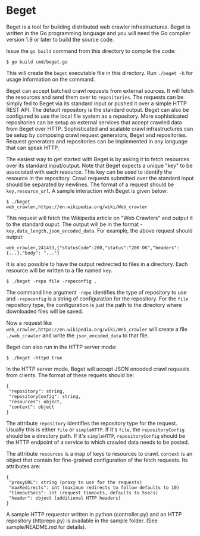 Beget
=====

Beget is a tool for building distributed web crawler infrastructures.
Beget is written in the Go programming language and you will need the Go compiler version 1.9 or later
to build the source code.

Issue the `go build` command from this directory to compile the code:

```
$ go build cmd/beget.go
```

This will create the `beget` executable file in this directory. Run `./beget -h` for usage information
on the command.


Beget can accept batched crawl requests from external sources. It will fetch the
resources and send them over to `repositories`. The requests can be simply fed to Beget via its
standard input or pushed it over a simple HTTP REST API. The default repository is the standard
output. Beget can also be configured to use the local file system as a repository. More sophisticated
repositories can be setup as external services that accept crawled data from Beget over HTTP.
Sophisticated and scalable crawl infrastructures can be setup by composing crawl request generators,
Beget and repositories. Request generators and repositories can be implemented in any language that can
speak HTTP.

The easiest way to get started with Beget is by asking it to fetch resources over its standard input/output.
Note that Beget expects a unique "key" to be associated with each resource. This key can be used to identify
the resource in the repository. Crawl requests submitted over the standard input should be separated by newlines.
The format of a request should be `key,resource_url`. A sample interaction with Beget is given below:

```
$ ./beget
web_crawler,https://en.wikipedia.org/wiki/Web_crawler
```

This request will fetch the Wikipedia article on "Web Crawlers" and output it to the standard ouput. The output
will be in the format - `key,data_length,json_encoded_data`. For example, the above request should output:

```
web_crawler,241433,{"statusCode":200,"status":"200 OK","headers":{...},"body": "..."}
```

It is also possible to have the output redirected to files in a directory. Each resource will be written to a file
named `key`.

```
$ ./beget -repo file -repoconfig .
```

The command line argument `-repo` identifies the type of repository to use and `-repoconfig` is a string of configuration
for the repository. For the `file` repository type, the configuration is just the path to the directory where downloaded
files will be saved.

Now a request like `web_crawler,https://en.wikipedia.org/wiki/Web_crawler` will create a file `./web_crawler` and
write the `json_encoded_data` to that file.

Beget can also run in the HTTP server mode:

```
$ ./beget -httpd true
```

In the HTTP server mode, Beget will accept JSON encoded crawl requests from clients. The format of these requets should be:

```
{
 "repository": string,
 "repositoryConfig": string,
 "resources": object,
 "context": object
}
```

The attribute `repository` identifies the repository type for the request. Usually this is either `file` or `simpleHTTP`.
If it's `file`, the `repositoryConfig` should be a directory path. If it's `simpleHTTP`, `repositoryConfig` should be
the HTTP endpoint of a service to which crawled data needs to be posted.

The attribute `resources` is a map of keys to resources to crawl.
`context` is an object that contain for fine-grained configuration of the fetch requests. Its attributes are:

```
{
 "proxyURL": string (proxy to use for the requests)
 "maxRedirects": int (maximum redirects to follow defaults to 10)
 "timeoutSecs": int (request timeouts, defaults to 5secs)
 "header": object (additional HTTP headers)
}
```

A sample HTTP requestor written in python (controller.py) and an HTTP repository (httprepo.py)
is available in the sample folder. (See sample/README.md for details).